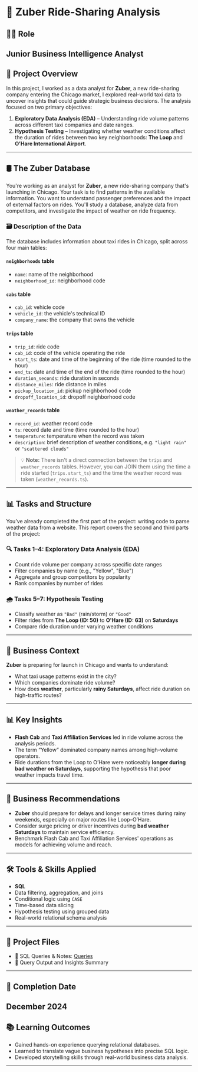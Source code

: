 # 🚖 Zuber Ride-Sharing Analysis

## 🧑‍🎓 Role
**Junior Business Intelligence Analyst**
---
## 📌 Project Overview
In this project, I worked as a data analyst for **Zuber**, a new ride-sharing company entering the Chicago market, I explored real-world taxi data to uncover insights that could guide strategic business decisions.
The analysis focused on two primary objectives:
1. **Exploratory Data Analysis (EDA)** – Understanding ride volume patterns across different taxi companies and date ranges.
2. **Hypothesis Testing** – Investigating whether weather conditions affect the duration of rides between two key neighborhoods: **The Loop** and **O’Hare International Airport**.
---
## 🛢️ The Zuber Database
You're working as an analyst for **Zuber**, a new ride-sharing company that's launching in Chicago. Your task is to find patterns in the available information. You want to understand passenger preferences and the impact of external factors on rides.
You'll study a database, analyze data from competitors, and investigate the impact of weather on ride frequency.
### 🗃️ Description of the Data
The database includes information about taxi rides in Chicago, split across four main tables:
#### `neighborhoods` table
- `name`: name of the neighborhood  
- `neighborhood_id`: neighborhood code  
#### `cabs` table
- `cab_id`: vehicle code  
- `vehicle_id`: the vehicle's technical ID  
- `company_name`: the company that owns the vehicle  
#### `trips` table
- `trip_id`: ride code  
- `cab_id`: code of the vehicle operating the ride  
- `start_ts`: date and time of the beginning of the ride (time rounded to the hour)  
- `end_ts`: date and time of the end of the ride (time rounded to the hour)  
- `duration_seconds`: ride duration in seconds  
- `distance_miles`: ride distance in miles  
- `pickup_location_id`: pickup neighborhood code  
- `dropoff_location_id`: dropoff neighborhood code  
#### `weather_records` table
- `record_id`: weather record code  
- `ts`: record date and time (time rounded to the hour)  
- `temperature`: temperature when the record was taken  
- `description`: brief description of weather conditions, e.g. `"light rain"` or `"scattered clouds"`  
> 💡 **Note:** There isn't a direct connection between the `trips` and `weather_records` tables. However, you can JOIN them using the time a ride started (`trips.start_ts`) and the time the weather record was taken (`weather_records.ts`).
---
## 📊 Tasks and Structure
You’ve already completed the first part of the project: writing code to parse weather data from a website. This report covers the second and third parts of the project:
### 🔍 Tasks 1–4: Exploratory Data Analysis (EDA)
- Count ride volume per company across specific date ranges
- Filter companies by name (e.g., "Yellow", "Blue")
- Aggregate and group competitors by popularity
- Rank companies by number of rides
### 🌧️ Tasks 5–7: Hypothesis Testing
- Classify weather as `"Bad"` (rain/storm) or `"Good"`
- Filter rides from **The Loop (ID: 50)** to **O'Hare (ID: 63)** on **Saturdays**
- Compare ride duration under varying weather conditions
---
## 🧠 Business Context
**Zuber** is preparing for launch in Chicago and wants to understand:
- What taxi usage patterns exist in the city?
- Which companies dominate ride volume?
- How does **weather**, particularly **rainy Saturdays**, affect ride duration on high-traffic routes?
---
## 📊 Key Insights
- **Flash Cab** and **Taxi Affiliation Services** led in ride volume across the analysis periods.
- The term “Yellow” dominated company names among high-volume operators.
- Ride durations from the Loop to O’Hare were noticeably **longer during bad weather on Saturdays**, supporting the hypothesis that poor weather impacts travel time.
---
## 💼 Business Recommendations
- **Zuber** should prepare for delays and longer service times during rainy weekends, especially on major routes like Loop–O’Hare.
- Consider surge pricing or driver incentives during **bad weather Saturdays** to maintain service efficiency.
- Benchmark Flash Cab and Taxi Affiliation Services' operations as models for achieving volume and reach.
---
## 🛠️ Tools & Skills Applied
- **SQL**  
- Data filtering, aggregation, and joins  
- Conditional logic using `CASE`  
- Time-based data slicing  
- Hypothesis testing using grouped data  
- Real-world relational schema analysis
---
## 📁 Project Files
- 📄 SQL Queries & Notes: [Queries](https://tripleten.com/trainer/bi-analyst/lesson/32ddb20e-3ada-4aea-88d7-3ba42f2bd09c/task/d102902d-9759-41d6-8121-d35db6e9b511/)
- 🧾 Query Output and Insights Summary
---
## 📅 Completion Date
**December 2024**
---
## 📚 Learning Outcomes
- Gained hands-on experience querying relational databases.
- Learned to translate vague business hypotheses into precise SQL logic.
- Developed storytelling skills through real-world business data analysis.
---
